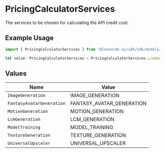 # PricingCalculatorServices

The services to be chosen for calculating the API credit cost.

## Example Usage

```typescript
import { PricingCalculatorServices } from "@leonardo-ai/sdk/sdk/models/shared";

let value: PricingCalculatorServices = PricingCalculatorServices.LcmGeneration;
```

## Values

| Name                      | Value                     |
| ------------------------- | ------------------------- |
| `ImageGeneration`         | IMAGE_GENERATION          |
| `FantasyAvatarGeneration` | FANTASY_AVATAR_GENERATION |
| `MotionGeneration`        | MOTION_GENERATION         |
| `LcmGeneration`           | LCM_GENERATION            |
| `ModelTraining`           | MODEL_TRAINING            |
| `TextureGeneration`       | TEXTURE_GENERATION        |
| `UniversalUpscaler`       | UNIVERSAL_UPSCALER        |